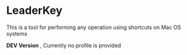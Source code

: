 # LeaderKey
This is a tool for performing any operation using shortcuts on Mac OS systems

**DEV Version** , Currently no profile is provided
